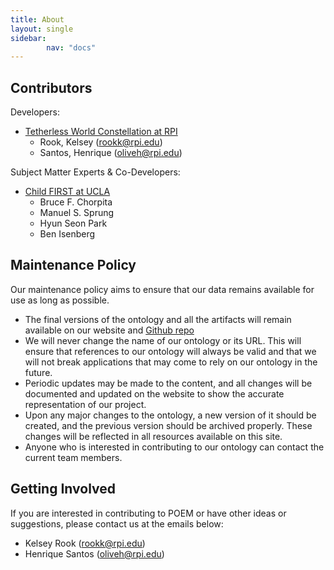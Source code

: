```yaml
---
title: About
layout: single
sidebar:
        nav: "docs"
---
```


## Contributors

Developers:
- [Tetherless World Constellation at RPI](https://tw.rpi.edu/)
  - Rook, Kelsey (rookk@rpi.edu)
  - Santos, Henrique (oliveh@rpi.edu)

Subject Matter Experts & Co-Developers:
- [Child FIRST at UCLA](https://www.childfirst.ucla.edu/)
  - Bruce F. Chorpita
  - Manuel S. Sprung
  - Hyun Seon Park
  - Ben Isenberg


## Maintenance Policy

Our maintenance policy aims to ensure that our data remains available for use as long as possible. 

- The final versions of the ontology and all the artifacts will remain available on our website and [Github repo](https://github.com/tetherless-world/POEM)
- We will never change the name of our ontology or its URL. This will ensure that references to our ontology will always be valid and that we will not break applications that may come to rely on our ontology in the future.
- Periodic updates may be made to the content, and all changes will be documented and updated on the website to show the accurate representation of our project.
- Upon any major changes to the ontology, a new version of it should be created, and the previous version should be archived properly. These changes will be reflected in all resources available on this site.
- Anyone who is interested in contributing to our ontology can contact the current team members.

## Getting Involved

If you are interested in contributing to POEM or have other ideas or suggestions, please contact us at the emails below:

- Kelsey Rook (rookk@rpi.edu)
- Henrique Santos (oliveh@rpi.edu)
